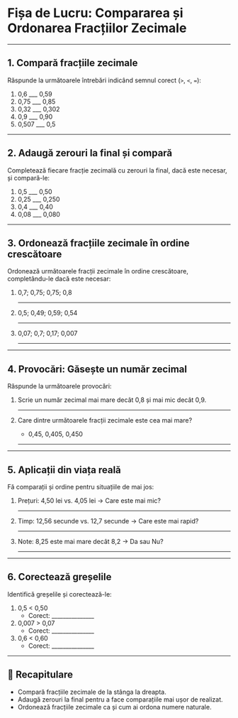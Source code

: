 # **Fișa de Lucru: Compararea și Ordonarea Fracțiilor Zecimale**

------

## 1. **Compară fracțiile zecimale**

Răspunde la următoarele întrebări indicând semnul corect (`>`, `<`, `=`):

1. 0,6 ___ 0,59
2. 0,75 ___ 0,85
3. 0,32 ___ 0,302
4. 0,9 ___ 0,90
5. 0,507 ___ 0,5

------

## 2. **Adaugă zerouri la final și compară**

Completează fiecare fracție zecimală cu zerouri la final, dacă este necesar, și compară-le:

1. 0,5 ___ 0,50
2. 0,25 ___ 0,250
3. 0,4 ___ 0,40
4. 0,08 ___ 0,080

------

## 3. **Ordonează fracțiile zecimale în ordine crescătoare**

Ordonează următoarele fracții zecimale în ordine crescătoare, completându-le dacă este necesar:

1. 0,7; 0,75; 0,75; 0,8

   - ------

2. 0,5; 0,49; 0,59; 0,54

   - ------

3. 0,07; 0,7; 0,17; 0,007

   - ------

------

## 4. **Provocări: Găsește un număr zecimal**

Răspunde la următoarele provocări:

1. Scrie un număr zecimal mai mare decât 0,8 și mai mic decât 0,9.

   - ------

2. Care dintre următoarele fracții zecimale este cea mai mare?

   - 0,45, 0,405, 0,450

   - ------

------

## 5. **Aplicații din viața reală**

Fă comparații și ordine pentru situațiile de mai jos:

1. Prețuri: 4,50 lei vs. 4,05 lei → Care este mai mic?

   - ------

2. Timp: 12,56 secunde vs. 12,7 secunde → Care este mai rapid?

   - ------

3. Note: 8,25 este mai mare decât 8,2 → Da sau Nu?

   - ------

------

## 6. **Corectează greșelile**

Identifică greșelile și corectează-le:

1. 0,5 < 0,50
   - Corect: _______________
2. 0,007 > 0,07
   - Corect: _______________
3. 0,6 < 0,60
   - Corect: _______________

------

## 🔁 **Recapitulare**

- Compară fracțiile zecimale de la stânga la dreapta.
- Adaugă zerouri la final pentru a face comparațiile mai ușor de realizat.
- Ordonează fracțiile zecimale ca și cum ai ordona numere naturale.

